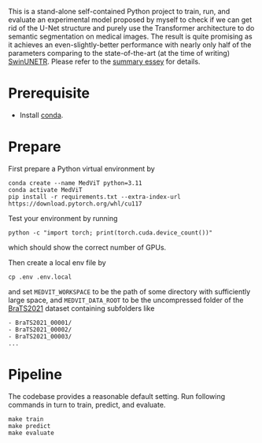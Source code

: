 This is a stand-alone self-contained Python project to train, run, and evaluate an experimental model proposed by myself to check if we can get rid of the U-Net structure and purely use the Transformer architecture to do semantic segmentation on medical images. The result is quite promising as it achieves an even-slightly-better performance with nearly only half of the parameters comparing to the state-of-the-art (at the time of writing) [SwinUNETR](https://arxiv.org/abs/2201.01266). Please refer to the [summary essey](/MedViT.pdf) for details.

# Prerequisite

- Install [conda](https://docs.conda.io/en/latest/).

# Prepare

First prepare a Python virtual environment by

```
conda create --name MedViT python=3.11
conda activate MedViT
pip install -r requirements.txt --extra-index-url https://download.pytorch.org/whl/cu117
```

Test your environment by running

```
python -c "import torch; print(torch.cuda.device_count())"
```

which should show the correct number of GPUs.

Then create a local env file by

```
cp .env .env.local
```

and set `MEDVIT_WORKSPACE` to be the path of some directory with sufficiently large space, and `MEDVIT_DATA_ROOT` to be the uncompressed folder of the [BraTS2021](http://braintumorsegmentation.org/) dataset containing subfolders like

```
- BraTS2021_00001/
- BraTS2021_00002/
- BraTS2021_00003/
...
```

# Pipeline

The codebase provides a reasonable default setting. Run following commands in turn to train, predict, and evaluate.

```
make train
make predict
make evaluate
```
